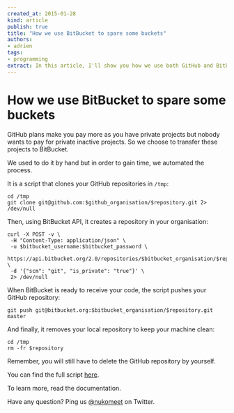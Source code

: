 ```yaml
---
created_at: 2015-01-28
kind: article
publish: true
title: "How we use BitBucket to spare some buckets"
authors:
- adrien
tags:
- programming
extract: In this article, I'll show you how we use both GitHub and BitBucket inside Nukomeet. Plus, we put at your disposal a small script to make your like easier.
---
```


# How we use BitBucket to spare some buckets

GitHub plans make you pay more as you have private projects but nobody wants to pay for private inactive projects. So we choose to transfer these projects to BitBucket.

We used to do it by hand but in order to gain time, we automated the process.

It is a script that clones your GitHub repositories in `/tmp`:

    cd /tmp
    git clone git@github.com:$github_organisation/$repository.git 2> /dev/null

Then, using BitBucket API, it creates a repository in your organisation:

    curl -X POST -v \
  	 -H "Content-Type: application/json" \
  	 -u $bitbucket_username:$bitbucket_password \
	 https://api.bitbucket.org/2.0/repositories/$bitbucket_organisation/$repository \
	 -d '{"scm": "git", "is_private": "true"}' \
	 2> /dev/null

When BitBucket is ready to receive your code, the script pushes your GitHub repository:

    git push git@bitbucket.org:$bitbucket_organisation/$repository.git master

And finally, it removes your local repository to keep your machine clean:

    cd /tmp
    rm -fr $repository

Remember, you will still have to delete the GitHub repository by yourself.

You can find the full script [here](https://github.com/AdrienGiboire/dotfiles/blob/master/bin/archive_github_repo_to_bitbucket.sh).

To learn more, read the documentation.

Have any question? Ping us [@nukomeet](https://twitter.com/nukomeet) on Twitter.